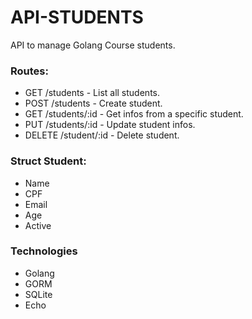 # API-STUDENTS
API to manage Golang Course students.

### Routes:
- GET /students - List all students.
- POST /students - Create student.
- GET /students/:id - Get infos from a specific student.
- PUT /students/:id - Update student infos.
- DELETE /student/:id - Delete student.

### Struct Student:
- Name
- CPF
- Email
- Age
- Active


### Technologies
- Golang
- GORM
- SQLite
- Echo
